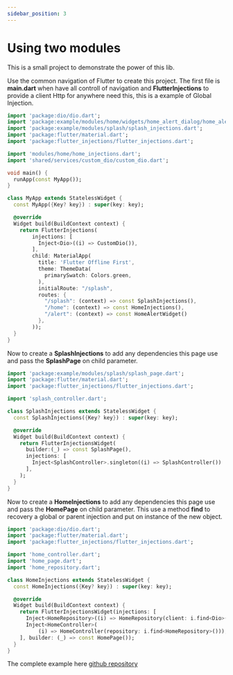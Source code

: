 ```yaml
---
sidebar_position: 3
---
```

# Using two modules
This is a small project to demonstrate the power of this lib.

Use the common navigation of Flutter to create this project. The first file is **main.dart** when have all controll  of navigation and **FlutterInjections** to provide a client Http for anywhere need this, this is a example of Global Injection.

```dart title='main.dart'
import 'package:dio/dio.dart';
import 'package:example/modules/home/widgets/home_alert_dialog/home_alert_dialog.dart';
import 'package:example/modules/splash/splash_injections.dart';
import 'package:flutter/material.dart';
import 'package:flutter_injections/flutter_injections.dart';

import 'modules/home/home_injections.dart';
import 'shared/services/custom_dio/custom_dio.dart';

void main() {
  runApp(const MyApp());
}

class MyApp extends StatelessWidget {
  const MyApp({Key? key}) : super(key: key);

  @override
  Widget build(BuildContext context) {
    return FlutterInjections(
        injections: [
          Inject<Dio>((i) => CustomDio()),
        ],
        child: MaterialApp(
          title: 'Flutter Offline First',
          theme: ThemeData(
            primarySwatch: Colors.green,
          ),
          initialRoute: "/splash",
          routes: {
            "/splash": (context) => const SplashInjections(),
            "/home": (context) => const HomeInjections(),
            "/alert": (context) => const HomeAlertWidget()
          },
        ));
  }
}
```

Now to create a **SplashInjections** to add any dependencies this page use and pass the **SplashPage** on child parameter.

```dart title='splash_injections.dart'
import 'package:example/modules/splash/splash_page.dart';
import 'package:flutter/material.dart';
import 'package:flutter_injections/flutter_injections.dart';

import 'splash_controller.dart';

class SplashInjections extends StatelessWidget {
  const SplashInjections({Key? key}) : super(key: key);

  @override
  Widget build(BuildContext context) {
    return FlutterInjectionsWidget(
      builder:(_) => const SplashPage(),
      injections: [
        Inject<SplashController>.singleton((i) => SplashController())
      ],
    );
  }
}
```


Now to create a **HomeInjections** to add any dependencies this page use and pass the **HomePage** on child parameter. This use a method **find** to recovery a global or parent injection and put on instance of the new object.


```dart title=home_injections.dart'
import 'package:dio/dio.dart';
import 'package:flutter/material.dart';
import 'package:flutter_injections/flutter_injections.dart';

import 'home_controller.dart';
import 'home_page.dart';
import 'home_repository.dart';

class HomeInjections extends StatelessWidget {
  const HomeInjections({Key? key}) : super(key: key);

  @override
  Widget build(BuildContext context) {
    return FlutterInjectionsWidget(injections: [
      Inject<HomeRepository>((i) => HomeRepository(client: i.find<Dio>())),
      Inject<HomeController>(
          (i) => HomeController(repository: i.find<HomeRepository>())),
    ], builder: (_) => const HomePage());
  }
}


```


The complete example here [github repository](https://github.com/gabuldev/flutter_injections/tree/main/example)